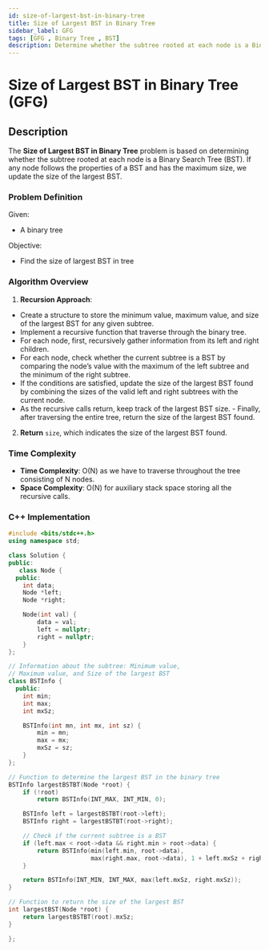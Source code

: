 ```yaml
---
id: size-of-largest-bst-in-binary-tree
title: Size of Largest BST in Binary Tree
sidebar_label: GFG
tags: [GFG , Binary Tree , BST]
description: Determine whether the subtree rooted at each node is a Binary Search Tree (BST). Find the size of the largest BST.
---
```


# Size of Largest BST in Binary Tree (GFG)

## Description

The **Size of Largest BST in Binary Tree** problem is based on determining whether the subtree rooted at each node is a Binary Search Tree (BST). If any node follows the properties of a BST and has the maximum size, we update the size of the largest BST.

### Problem Definition

Given:

- A binary tree

Objective:

- Find the size of largest BST in tree

### Algorithm Overview

1. **Recursion Approach**:

- Create a structure to store the minimum value, maximum value, and size of the largest BST for any given subtree.
- Implement a recursive function that traverse through the binary tree.
- For each node, first, recursively gather information from its left and right children.
- For each node, check whether the current subtree is a BST by comparing the node’s value with the maximum of the left subtree and the minimum of the right subtree.
- If the conditions are satisfied, update the size of the largest BST found by combining the sizes of the valid left and right subtrees with the current node.
- As the recursive calls return, keep track of the largest BST size. - Finally, after traversing the entire tree, return the size of the largest BST found.

2. **Return** `size`, which indicates the size of the largest BST found.

### Time Complexity

- **Time Complexity**: O(N) as we have to traverse throughout the tree consisting of N nodes.
- **Space Complexity**: O(N) for auxiliary stack space storing all the recursive calls.

### C++ Implementation

```cpp
#include <bits/stdc++.h>
using namespace std;

class Solution {
public:
   class Node {
  public:
    int data;
    Node *left;
    Node *right;

    Node(int val) {
        data = val;
        left = nullptr;
        right = nullptr;
    }
};

// Information about the subtree: Minimum value,
// Maximum value, and Size of the largest BST
class BSTInfo {
  public:
    int min;
    int max;
    int mxSz;

    BSTInfo(int mn, int mx, int sz) {
        min = mn;
        max = mx;
        mxSz = sz;
    }
};

// Function to determine the largest BST in the binary tree
BSTInfo largestBSTBT(Node *root) {
    if (!root)
        return BSTInfo(INT_MAX, INT_MIN, 0);

    BSTInfo left = largestBSTBT(root->left);
    BSTInfo right = largestBSTBT(root->right);

    // Check if the current subtree is a BST
    if (left.max < root->data && right.min > root->data) {
        return BSTInfo(min(left.min, root->data),
                       max(right.max, root->data), 1 + left.mxSz + right.mxSz);
    }

    return BSTInfo(INT_MIN, INT_MAX, max(left.mxSz, right.mxSz));
}

// Function to return the size of the largest BST
int largestBST(Node *root) {
    return largestBSTBT(root).mxSz;
}

};

```
